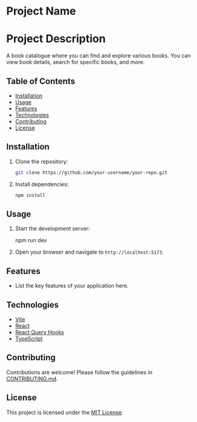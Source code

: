# Project Name


# Project Description

A book catalogue where you can find and explore various books. You can view book details, search for specific books, and more.


## Table of Contents

- [Installation](#installation)
- [Usage](#usage)
- [Features](#features)
- [Technologies](#technologies)
- [Contributing](#contributing)
- [License](#license)

## Installation

1. Clone the repository:

   ```bash
   git clone https://github.com/your-username/your-repo.git
   ```

2. Install dependencies:

   ```bash
   npm install
   ```

## Usage

1. Start the development server:

   npm run dev

2. Open your browser and navigate to `http://localhost:5173`.

## Features

- List the key features of your application here.

## Technologies

- [Vite](https://vitejs.dev/)
- [React](https://reactjs.org/)
- [React Query Hooks](https://react-query.tanstack.com/)
- [TypeScript](https://www.typescriptlang.org/)

## Contributing

Contributions are welcome! Please follow the guidelines in [CONTRIBUTING.md](CONTRIBUTING.md).

## License

This project is licensed under the [MIT License](LICENSE).
